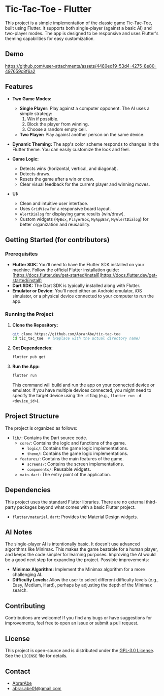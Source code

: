 # Tic-Tac-Toe - Flutter

This project is a simple implementation of the classic game Tic-Tac-Toe, built using Flutter.  It supports both single-player (against a basic AI) and two-player modes.  The app is designed to be responsive and uses Flutter's theming capabilities for easy customization.

## Demo
https://github.com/user-attachments/assets/4480ed19-53d4-4275-8e80-497659c8f6a2

## Features

*   **Two Game Modes:**
    *   **Single Player:** Play against a computer opponent.  The AI uses a simple strategy:
        1.  Win if possible.
        2.  Block the player from winning.
        3.  Choose a random empty cell.
    *   **Two Player:**  Play against another person on the same device.

*   **Dynamic Theming:** The app's color scheme responds to changes in the Flutter theme. You can easily customize the look and feel.

*   **Game Logic:**
    *   Detects wins (horizontal, vertical, and diagonal).
    *   Detects draws.
    *   Resets the game after a win or draw.
    *   Clear visual feedback for the current player and winning moves.

*   **UI:**
    *   Clean and intuitive user interface.
    *   Uses `GridView` for a responsive board layout.
    *   `AlertDialog` for displaying game results (win/draw).
    *   Custom widgets (`MyBox`, `PlayerBox`, `MyAppBar`, `MyAlertDialog`) for better organization and reusability.
      
## Getting Started (for contributors)

### Prerequisites

*   **Flutter SDK:**  You'll need to have the Flutter SDK installed on your machine.  Follow the official Flutter installation guide: [https://docs.flutter.dev/get-started/install](https://docs.flutter.dev/get-started/install)
*   **Dart SDK:** The Dart SDK is typically installed along with Flutter.
*   **Emulator or Device:**  You'll need either an Android emulator, iOS simulator, or a physical device connected to your computer to run the app.

### Running the Project

1.  **Clone the Repository:**
    ```bash
    git clone https://github.com/AbrarAbe/tic-tac-toe
    cd tic_tac_toe  # (Replace with the actual directory name)
    ```

2.  **Get Dependencies:**
    ```bash
    flutter pub get
    ```

3.  **Run the App:**
    ```bash
    flutter run
    ```
    This command will build and run the app on your connected device or emulator.  If you have multiple devices connected, you might need to specify the target device using the `-d` flag (e.g., `flutter run -d <device_id>`).

## Project Structure

The project is organized as follows:

*   `lib/`: Contains the Dart source code.
    *   `core/`:  Contains the logic and functions of the game.
        *   `logic/`:  Contains the game logic implementations.
        *   `theme/`:  Contains the game logic implementations.
    *   `features/`:  Contains the main features of the game.
        *   `screens/`:  Contains the screen implementations.
        *  `components/`: Reusable widgets.
    * `main.dart`:  The entry point of the application.

## Dependencies

This project uses the standard Flutter libraries.  There are no external third-party packages beyond what comes with a basic Flutter project.

*   `flutter/material.dart`: Provides the Material Design widgets.

## AI Notes

The single-player AI is intentionally basic. It doesn't use advanced algorithms like Minimax. This makes the game beatable for a human player, and keeps the code simpler for learning purposes.  Improving the AI would be a good next step for expanding the project.  Possible improvements:

*   **Minimax Algorithm:** Implement the Minimax algorithm for a more challenging AI.
*   **Difficulty Levels:**  Allow the user to select different difficulty levels (e.g., Easy, Medium, Hard), perhaps by adjusting the depth of the Minimax search.

## Contributing

Contributions are welcome!  If you find any bugs or have suggestions for improvements, feel free to open an issue or submit a pull request.

## License

This project is open-source and is distributed under the [GPL-3.0 License](LICENSE). See the `LICENSE` file for details.

## Contact

*   [AbrarAbe](<https://github.com/AbrarAbe>)
*   <abrar.abe01@gmail.com>
